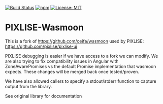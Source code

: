 [![Build Status](https://github.com/ceifa/wasmoon/actions/workflows/publish.yml/badge.svg)](https://github.com/ceifa/wasmoon/actions/workflows/publish.yml)
[![npm](https://img.shields.io/npm/v/wasmoon.svg)](https://npmjs.com/package/wasmoon)
[![License: MIT](https://img.shields.io/badge/License-MIT-yellow.svg)](https://opensource.org/licenses/MIT)

# PIXLISE-Wasmoon

This is a fork of https://github.com/ceifa/wasmoon used by PIXLISE: https://github.com/pixlise/pixlise-ui

PIXLISE debugging is easier if we have access to a fork we can modify. We are also trying to fix compatibility issues in Angular with ZoneAwarePromises vs the default Promise implementation that wasmoon expects. These changes will be merged back once tested/proven.

We have also allowed callers to specify a stdout/stderr function to capture output from the library.

See original library for documentation
